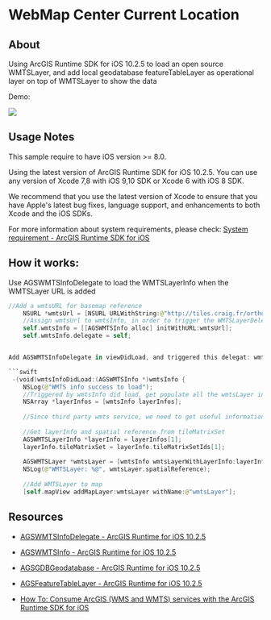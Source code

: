 # WebMap Center Current Location

## About

Using ArcGIS Runtime SDK for iOS 10.2.5 to load an open source WMTSLayer, and add local geodatabase featureTableLayer as operational layer on top of WMTSLayer to show the data

Demo:

![](https://media.giphy.com/media/12HT7KEKAOeCnC/giphy.gif)

## Usage Notes

This sample require to have iOS version >= 8.0.

Using the latest version of ArcGIS Runtime SDK for iOS 10.2.5. You can use any version of Xcode 7,8 with iOS 9,10 SDK or Xcode 6 with iOS 8 SDK.

We recommend that you use the latest version of Xcode to ensure that you have Apple's latest bug fixes, language support, and enhancements to both Xcode and the iOS SDKs.

For more information about system requirements, please check: [System requirement  - ArcGIS Runtime SDK for iOS](https://developers.arcgis.com/ios/swift/guide/system-reqs.htm)

## How it works:

Use AGSWMTSInfoDelegate to load the WMTSLayerInfo when the WMTSLayer URL is added
```swift
//Add a wmtsURL for basemap reference
    NSURL *wmtsUrl = [NSURL URLWithString:@"http://tiles.craig.fr/ortho/service?service=WMTS"];
    //Assign wmtsUrl to wmtsInfo, in order to trigger the WMTSLayerDelegate
    self.wmtsInfo = [[AGSWMTSInfo alloc] initWithURL:wmtsUrl];
    self.wmtsInfo.delegate = self;


Add AGSWMTSInfoDelegate in viewDidLoad, and triggered this delegat: wmtsInfoDidLoad

```swift
 -(void)wmtsInfoDidLoad:(AGSWMTSInfo *)wmtsInfo {
    NSLog(@"WMTS info success to load");
    //Triggered by wmtsInfo did load, get populate all the wmtsLayer info
    NSArray *layerInfos = [wmtsInfo layerInfos];
    
    //Since third party wmts service, we need to get useful information from the xml file. The XML file content an arry of layers, therefore in order to view one specific tile, we need to load one element from the arry.
    
    //Get layerInfo and spatial reference from tileMatrixSet
    AGSWMTSLayerInfo *layerInfo = layerInfos[1];
    layerInfo.tileMatrixSet = layerInfo.tileMatrixSetIds[1];
    
    AGSWMTSLayer *wmtsLayer = [wmtsInfo wmtsLayerWithLayerInfo:layerInfo andSpatialReference:nil];
    NSLog(@"WMTSLayer: %@", wmtsLayer.spatialReference);
    
    //Add WMTSLayer to map
    [self.mapView addMapLayer:wmtsLayer withName:@"wmtsLayer"];

```

## Resources

* [AGSWMTSInfoDelegate - ArcGIS Runtime for iOS 10.2.5](https://developers.arcgis.com/ios/api-reference/protocol_a_g_s_w_m_t_s_info_delegate-p.html)
* [AGSWMTSInfo - ArcGIS Runtime for iOS 10.2.5](https://developers.arcgis.com/ios/api-reference/interface_a_g_s_w_m_t_s_info.html)

* [AGSGDBGeodatabase - ArcGIS Runtime for iOS 10.2.5](https://developers.arcgis.com/ios/api-reference/interface_a_g_s_g_d_b_geodatabase.html)
* [AGSFeatureTableLayer - ArcGIS Runtime for iOS 10.2.5](https://developers.arcgis.com/ios/api-reference/interface_a_g_s_feature_table_layer.html)
* [How To: Consume ArcGIS (WMS and WMTS) services with the ArcGIS Runtime SDK for iOS](http://support.esri.com/technical-article%5C000011861)